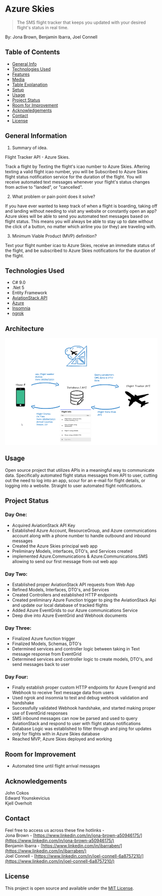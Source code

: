 # Azure Skies

> The SMS flight tracker that keeps you updated with your desired flight's status in real time.

By: Jona Brown, Benjamin Ibarra, Joel Connell

## Table of Contents

* [General Info](#general-information)
* [Technologies Used](#technologies-used)
* [Features](#features)
* [Media](#media)
* [Table Explanation](#table-explanation)
* [Setup](#setup)
* [Usage](#usage)
* [Project Status](#project-status)
* [Room for Improvement](#room-for-improvement)
* [Acknowledgements](#acknowledgements)
* [Contact](#contact)
* [License](#license)

## General Information
1. Summary of idea.  

Flight Tracker API - Azure Skies.  


Track a flight by Texting the flight's icao number to Azure Skies. Aftering texting a valid flight icao number, you will be Subscribed to Azure Skies flight status notification service for the duration of the flight. You will receive automated text messages whenever your flight's status changes from active to "landed", or "cancelled".  


2. What problem or pain point does it solve?  

If you have ever wanted to keep track of when a flight is boarding, taking off and landing without needing to visit any website or constantly open an app? Azure skies will be able to send you automated text messages based on flight status. This means you will always be able to stay up to date without the click of a button, no matter which airline you (or they) are traveling with.  


3. Minimum Viable Product (MVP) definition?  


Text your flight number icao to Azure Skies, receive an immediate status of the flight, and be subscribed to Azure Skies notifications for the duration of the flight.

## Technologies Used

* C# 9.0
* .Net 5
* Entity Framework
* [AviationStack API](https://aviationstack.com/documentation)
* [Azure](https://azure.microsoft.com/en-us/features/azure-portal/)
* [Insomnia](https://insomnia.rest/)
* [ngrok](https://ngrok.com/)

## Architecture
![AzureSkies](./images/AzureSkies.png)

## Usage
Open source project that utilizes APIs in a meaningful way to communicate data. Specifically automated flight status messages from API to user, cutting out the need to log into an app, scour for an e-mail for flight details, or logging into a website. Straight to user automated flight notifications.

## Project Status

### Day One: 
- Acquired AviationStack API Key
- Established Azure Account, ResourceGroup, and Azure communications account along with a phone number to handle outbound and inbound messages
- Created the Azure Skies principal web app
- Preliminary Models, interfaces, DTO's, and Services created
- implemented Azure.Communications & Azure.Communications.SMS allowing to send our first message from out web app

### Day Two:
- Established proper AviationStack API requests from Web App
- Refined Models, Interfaces, DTO's, and Services
- Created Controllers and established HTTP endpoints
- Created preliminary Azure Function trigger to ping the AviationStack Api and update our local database of tracked flights
- Added Azure EventGrids to our Azure communications Service
- Deep dive into Azure EventGrid and Webhook documents

### Day Three:
- Finalized Azure function trigger
- Finalized Models, Schemas, DTO's
- Determined services and controller logic between taking in Text message response from EventGrid
- Determined services and controller logic to create models, DTO's, and send messages back to user

### Day Four:
- Finally establish proper custom HTTP endpoints for Azure Evengrid and Webhook to receive Text message data from users
- Used ngrok and insomnia to test and debug webhook validation and handshake
- Successfully validated Webhook handshake, and started making proper use of EventGrid responses
- SMS inbound messages can now be parsed and used to query AviationStack and respond to user with flight status notifications
- Database Logic was established to filter through and ping for updates only for flights with in Azure Skies database
- Reached MVP, Azure Skies deployed and working


## Room for Improvement

- Automated time until flight arrival messages

## Acknowledgements
John Cokos  
Edward Younskevicius  
Kjell Overholt  

## Contact
Feel free to access us across these fine hotlinks -  
Jona Brown - [https://www.linkedin.com/in/jona-brown-a50946175/](https://www.linkedin.com/in/jona-brown-a50946175/)  
Benjamin Ibarra - [https://www.linkedin.com/in/ibarraben/](https://www.linkedin.com/in/ibarraben/)  
Joel Connell - [https://www.linkedin.com/in/joel-connell-6a8757210/](https://www.linkedin.com/in/joel-connell-6a8757210/)  

## License

This project is open source and available under the [MIT License](./LICENSE).
